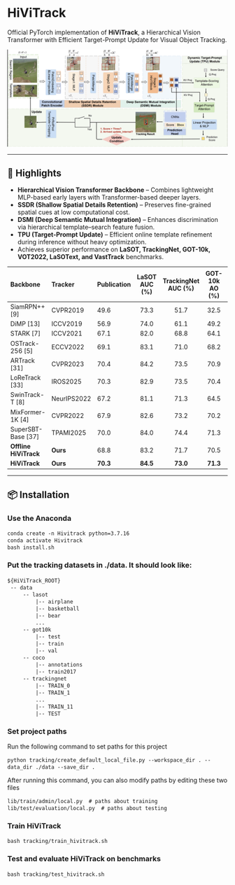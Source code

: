 # HiViTrack

Official PyTorch implementation of **HiViTrack**, a Hierarchical Vision Transformer with Efficient Target-Prompt Update for Visual Object Tracking.  

![示例图片](./HiViTrack/tracking/hivitr_online.png)

---

## 🔑 Highlights

- **Hierarchical Vision Transformer Backbone** – Combines lightweight MLP-based early layers with Transformer-based deeper layers.  
- **SSDR (Shallow Spatial Details Retention)** – Preserves fine-grained spatial cues at low computational cost.  
- **DSMI (Deep Semantic Mutual Integration)** – Enhances discrimination via hierarchical template–search feature fusion.  
- **TPU (Target-Prompt Update)** – Efficient online template refinement during inference without heavy optimization.  
- Achieves superior performance on **LaSOT, TrackingNet, GOT-10k, VOT2022, LaSOText, and VastTrack** benchmarks.  

| Backbone | Tracker | Publication | LaSOT<br>AUC (%) | TrackingNet<br>AUC (%) | GOT-10k<br>AO (%) | GOT-10k<br>SR<sub>0.75</sub> (%) |
| :--- | :--- | :--- | :---: | :---: | :---: | :---: |
| SiamRPN++ [9] | CVPR2019 | 49.6 | 73.3 | 51.7 | 32.5 | 34.0 |
| DiMP [13] | ICCV2019 | 56.9 | 74.0 | 61.1 | 49.2 | 39.2 |
| STARK [7] | ICCV2021 | 67.1 | 82.0 | 68.8 | 64.1 | - |
| OSTrack-256 [5] | ECCV2022 | 69.1 | 83.1 | 71.0 | 68.2 | 47.4 |
| ARTrack [31] | CVPR2023 | 70.4 | 84.2 | 73.5 | 70.9 | - |
| LoReTrack [33] | IROS2025 | 70.3 | 82.9 | 73.5 | 70.4 | 51.3 |
| SwinTrack-T [8] | NeurIPS2022 | 67.2 | 81.1 | 71.3 | 64.5 | 49.1 |
| MixFormer-1K [4] | CVPR2022 | 67.9 | 82.6 | 73.2 | 70.2 | - |
| SuperSBT-Base [37] | TPAMI2025 | 70.0 | 84.0 | 74.4 | 71.3 | 48.1 |
| **Offline HiViTrack** | **Ours** | 68.8 | 83.2 | 71.7 | 70.5 | 49.2 |
| **HiViTrack** | **Ours** | **70.3** | **84.5** | **73.0** | **71.3** | **51.1** |

---

## 📦 Installation

### Use the Anaconda
```
conda create -n Hivitrack python=3.7.16
conda activate Hivitrack
bash install.sh
```
### Put the tracking datasets in ./data. It should look like:
```
${HiViTrack_ROOT}
 -- data
     -- lasot
         |-- airplane
         |-- basketball
         |-- bear
         ...
     -- got10k
         |-- test
         |-- train
         |-- val
     -- coco
         |-- annotations
         |-- train2017
     -- trackingnet
         |-- TRAIN_0
         |-- TRAIN_1
         ...
         |-- TRAIN_11
         |-- TEST
```

### Set project paths
Run the following command to set paths for this project
```
python tracking/create_default_local_file.py --workspace_dir . --data_dir ./data --save_dir .
```
After running this command, you can also modify paths by editing these two files
```
lib/train/admin/local.py  # paths about training
lib/test/evaluation/local.py  # paths about testing
```

### Train HiViTrack
```
bash tracking/train_hivitrack.sh
```

### Test and evaluate HiViTrack on benchmarks
```
bash tracking/test_hivitrack.sh
```
